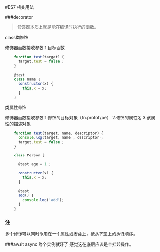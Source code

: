 #ES7 相关用法

###decorator

>修饰器本质上就是能在编译时执行的函数。

class类修饰

修饰器函数接收参数
1.目标函数


```js
    function test(target) {
      target.test = false ;
    }

    @test 
    class name {
      constructor(x) {
        this.x = x; 
      }
    }
```

类属性修饰

修饰器函数接收参数
1.修饰的目标对象（fn.prototype）
2.修饰的属性名
3.该属性的描述对象


```js
    function test(target, name, descriptor) {
      console.log(target, name , descriptor);
      target.test = false ;
    }

    class Person {

      @test age = 1 ;

      constructor(x) {
        this.x = x; 
      }

      @test
      add() {
        console.log('add');
      }
    }
```

### 注

多个修饰可以同时作用在一个属性或者类上，按从下至上的执行顺序。

###await async
给个实例就好了 感觉这在底层应该是个挂起操作。

